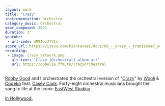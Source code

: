 ```yaml
---
layout: work
title: "Crazy"
instrumentation: orchestra
category_music: Orchestral
year_composed: 2021
duration: 3'
youtube:
 - url-code: dM9IozJfV1s
score_url: https://issuu.com/kianravaei/docs/00_-_crazy_-_transposed_score
recording:
 - image: crazy_artwork.png
   alt-text: "Crazy (Orchestral) album art"
   url: https://ophelia.ffm.to/crazyorchestral
---
```


<a href="https://robbygoodmusic.com/" target="_blank">Robby Good</a> and I orchestrated the orchestral version of "<a href="https://ophelia.ffm.to/crazy" target="_blank">Crazy</a>" by <a href="https://woolimusic.com/" target="_blank">Wooli</a> & <a href="https://soundcloud.com/CODEKO" target="_blank">Codeko</a> feat. <a href="https://iamcaseycook.com/
" target="_blank">Casey Cook</a>. Forty-eight orchestral musicians brought the song to life at the iconic <a href="https://www.eastweststudios.com/" target="_blank">EastWest Studios</p> in Hollywood.